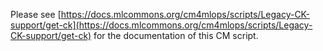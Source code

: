 Please see [https://docs.mlcommons.org/cm4mlops/scripts/Legacy-CK-support/get-ck](https://docs.mlcommons.org/cm4mlops/scripts/Legacy-CK-support/get-ck) for the documentation of this CM script.
